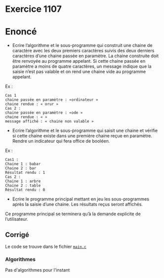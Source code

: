 # Exercice 1107

# Enoncé

- Ecrire l’algorithme et le sous-programme qui construit une chaine de caractère avec les deux premiers caractères suivis des deux derniers caractères d’une chaine passée en paramètre. La chaine construite doit être renvoyée au programme appelant.
Si cette chaine passée en paramètre a moins de quatre caractères, un message indique que la saisie n’est pas valable et on rend une chaine vide au programme appelant.

Ex :

    Cas 1
    chaine passée en paramètre : «ordinateur »
    chaine rendue : « orur »
    Cas 2 :
    chaine passée en paramètre : «ode »
    chaine rendue : « »
    message affiché : « chaine non valable »

- Ecrire l’algorithme et le sous-programme qui saisit une chaine et vérifie si cette chaine existe dans une première chaine reçue en paramètre. Rendre un indicateur qui fera office de booléen.

Ex :

    Cas1 :
    Chaine 1 : babar 
    Chaine 2 : bar 
    Résultat rendu : 1
    Cas 2 :
    Chaine 1 : arbre
    Chaine 2 : table 
    Résultat rendu : 0

- Ecrire le programme principal mettant en jeu les sous-programmes après la saisie d’une chaine. Les résultats reçus seront affichés.

Ce programme principal se terminera qu’à la demande explicite de l’utilisateur.

## Corrigé

Le code se trouve dans le fichier [`main.c`](../code/main.c)

### Algorithmes

Pas d'algorithmes pour l'instant